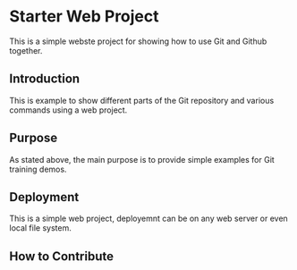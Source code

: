 # Starter Web Project
This is a simple webste project for showing how to use Git and Github together.

## Introduction
This is example to show different parts of the Git repository and various commands using a web project.

## Purpose
As stated above, the main purpose is to provide simple examples for Git training demos.

## Deployment
This is a simple web project, deployemnt can be on any web server or even local file system.

## How to Contribute